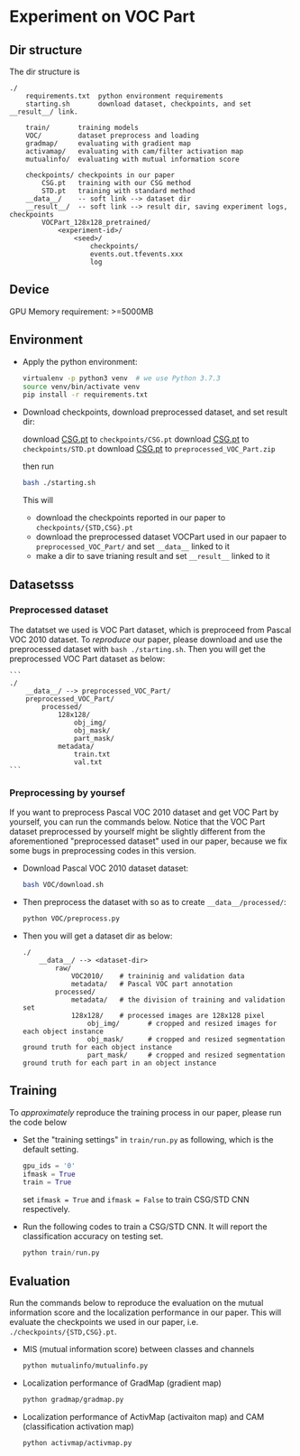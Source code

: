 # Experiment on VOC Part

## Dir structure

The dir structure is

```
./
    requirements.txt  python environment requirements
    starting.sh       download dataset, checkpoints, and set __result__/ link.

    train/       training models
    VOC/         dataset preprocess and loading
    gradmap/     evaluating with gradient map
    activamap/   evaluating with cam/filter activation map
    mutualinfo/  evaluating with mutual information score

    checkpoints/ checkpoints in our paper
        CSG.pt   training with our CSG method
        STD.pt   training with standard method
    __data__/    -- soft link --> dataset dir
    __result__/  -- soft link --> result dir, saving experiment logs, checkpoints
        VOCPart_128x128_pretrained/
            <experiment-id>/
                <seed>/
                    checkpoints/
                    events.out.tfevents.xxx
                    log

```

## Device

GPU Memory requirement: >=5000MB

## Environment

* Apply the python environment:

    ```bash
    virtualenv -p python3 venv  # we use Python 3.7.3
    source venv/bin/activate venv
    pip install -r requirements.txt
    ```

* Download checkpoints, download preprocessed dataset, and set result dir:

    download [CSG.pt](https://drive.google.com/file/d/1nAAhePSoF0enexKKskzc0QEUObhwbUNx/view?usp=drive_link) to `checkpoints/CSG.pt`
    download [CSG.pt](https://drive.google.com/file/d/1013ySsHjF8wxLZEfWeTeDENaa5NH8Ln3/view?usp=drive_link) to `checkpoints/STD.pt`
    download [CSG.pt](https://drive.google.com/file/d/16r6kGn0W2kOoxkZgKNvsuBz0oh81h8Iy/view?usp=drive_link) to `preprocessed_VOC_Part.zip`

    then run

    ```bash
    bash ./starting.sh
    ```

    This will

    * download the checkpoints reported in our paper to `checkpoints/{STD,CSG}.pt`
    * download the preprocessed dataset VOCPart used in our papaer to `preprocessed_VOC_Part/` and set `__data__` linked to it
    * make a dir to save trianing result and set `__result__` linked to it


## Datasetsss

### Preprocessed dataset

The datatset we used is VOC Part dataset, which is preproceed from Pascal VOC 2010 dataset. To *reproduce* our paper, please download and use the preprocessed dataset with `bash ./starting.sh`. Then you will get the preprocessed VOC Part dataset as below:

    ```
    ./
        __data__/ --> preprocessed_VOC_Part/
        preprocessed_VOC_Part/
            processed/
                128x128/
                    obj_img/
                    obj_mask/
                    part_mask/
                metadata/
                    train.txt
                    val.txt
    ```

### Preprocessing by yoursef

If you want to preprocess Pascal VOC 2010 dataset and get VOC Part by yourself, you can run the commands below. Notice that the VOC Part dataset preprocessed by yourself might be slightly different from the aforementioned "preprocessed dataset" used in our paper, because we fix some bugs in preprocessing codes in this version.

* Download Pascal VOC 2010 dataset dataset:

    ```bash
    bash VOC/download.sh
    ```

* Then preprocess the dataset with so as to create `__data__/processed/`:

    ```bash
    python VOC/preprocess.py
    ```

* Then you will get a dataset dir as below:

    ```
    ./
        __data__/ --> <dataset-dir>
            raw/
                VOC2010/    # traininig and validation data
                metadata/   # Pascal VOC part annotation
            processed/
                metadata/   # the division of training and validation set
                128x128/    # processed images are 128x128 pixel
                    obj_img/       # cropped and resized images for each object instance
                    obj_mask/      # cropped and resized segmentation ground truth for each object instance
                    part_mask/     # cropped and resized segmentation ground truth for each part in an object instance
    ```

## Training

To *approximately* reproduce the training process in our paper, please run the code below

* Set the "training settings" in  `train/run.py` as following, which is the default setting.

    ```python
    gpu_ids = '0'
    ifmask = True
    train = True
    ```

    set `ifmask = True` and `ifmask = False` to train CSG/STD CNN respectively.

* Run the following codes to train a CSG/STD CNN. It will report the classification accuracy on testing set.

    ```python
    python train/run.py
    ```

## Evaluation

Run the commands below to reproduce the evaluation on the mutual information score and the localization performance in our paper. This will evaluate the checkpoints we used in our paper, i.e. `./checkpoints/{STD,CSG}.pt`.

* MIS (mutual information score) between classes and channels

    ```bash
    python mutualinfo/mutualinfo.py
    ```

* Localization performance of GradMap (gradient map)

    ```bash
    python gradmap/gradmap.py
    ```

* Localization performance of ActivMap (activaiton map) and CAM (classification activation map)

    ```bash
    python activmap/activmap.py
    ```
